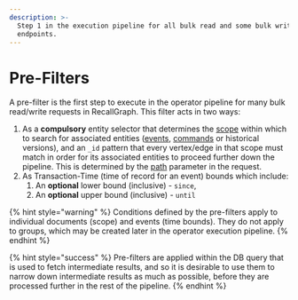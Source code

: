 ```yaml
---
description: >-
  Step 1 in the execution pipeline for all bulk read and some bulk write
  endpoints.
---
```


# Pre-Filters

A pre-filter is the first step to execute in the operator pipeline for many bulk read/write requests in RecallGraph. This filter acts in two ways:

1. As a **compulsory** entity selector that determines the [scope](./#scopes) within which to search for associated entities \([events](./#event), [commands](./#command) or historical versions\), and an `_id` pattern that every vertex/edge in that scope must match in order for its associated entities to proceed further down the pipeline. This is determined by the [path](./#path) parameter in the request.
2. As Transaction-Time \(time of record for an event\) bounds which include:
   1. An **optional** lower bound \(inclusive\) - `since`,
   2. An **optional** upper bound \(inclusive\) - `until`

{% hint style="warning" %}
Conditions defined by the pre-filters apply to individual documents \(scope\) and events \(time bounds\). They do not apply to groups, which may be created later in the operator execution pipeline.
{% endhint %}

{% hint style="success" %}
Pre-filters are applied within the DB query that is used to fetch intermediate results, and so it is desirable to use them to narrow down intermediate results as much as possible, before they are processed further in the rest of the pipeline.
{% endhint %}

